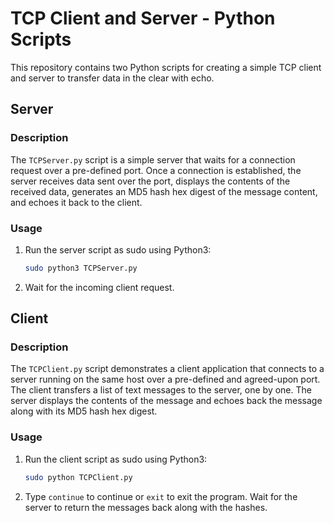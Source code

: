 # TCP Client and Server - Python Scripts

This repository contains two Python scripts for creating a simple TCP client and server to transfer data in the clear with echo.

## Server

### Description

The `TCPServer.py` script is a simple server that waits for a connection request over a pre-defined port. Once a connection is established, the server receives data sent over the port, displays the contents of the received data, generates an MD5 hash hex digest of the message content, and echoes it back to the client.

### Usage

1. Run the server script as sudo using Python3:

   ```bash
   sudo python3 TCPServer.py
   ```
   
3. Wait for the incoming client request. 

## Client

### Description

The `TCPClient.py` script demonstrates a client application that connects to a server running on the same host over a pre-defined and agreed-upon port. The client transfers a list of text messages to the server, one by one. The server displays the contents of the message and echoes back the message along with its MD5 hash hex digest.

### Usage

1. Run the client script as sudo using Python3:

     ```bash
     sudo python TCPClient.py
     ```
     
2. Type `continue` to continue or `exit` to exit the program. Wait for the server to return the messages back along with the hashes.
